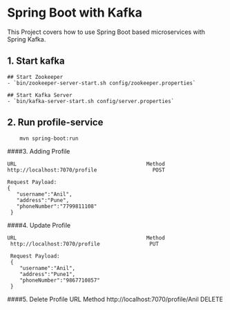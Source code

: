 # Spring Boot with Kafka

This Project covers how to use Spring Boot based microservices with Spring Kafka.

## 1. Start kafka
    ## Start Zookeeper
    - `bin/zookeeper-server-start.sh config/zookeeper.properties`
    
    ## Start Kafka Server
    - `bin/kafka-server-start.sh config/server.properties` 
## 2. Run profile-service
        mvn spring-boot:run

####3. Adding  Profile

    URL 	                                     Method
    http://localhost:7070/profile	               POST
    
    Request Payload:
    {
 	   "username":"Anil",
 	   "address":"Pune",
 	   "phoneNumber":"7799811108"
     }
 
####4. Update  Profile
  
    URL 	                                     Method
     http://localhost:7070/profile	              PUT
   
     Request Payload:
     {
  	    "username":"Anil",
      	"address":"Pune1",
      	"phoneNumber":"9867710857"
     }
  
 
 
####5. Delete  Profile
    URL 	                                     Method
    http://localhost:7070/profile/Anil            DELETE 
 
